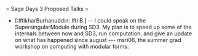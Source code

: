 = Sage Days 3 Proposed Talks =

 * [:IftikharBurhanuddin: Ifti B.] -- I could speak on the SupersingularModule during SD3. My plan is to speed up some of the internals between now and SD3, run computation, and give an update on what has happened since august --- msri06, the summer grad workshop on computing with modular forms.
